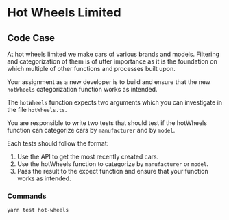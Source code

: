 # Hot Wheels Limited 

## Code Case
At hot wheels limited we make cars of various brands and models. Filtering and categorization of them is of utter importance as it is the foundation on which multiple of other functions and processes built upon.


Your assignment as a new developer is to build and ensure that the new `hotWheels` categorization function works as intended.

The `hotWheels` function expects two arguments which you can investigate in the file `hotWheels.ts`.

You are responsible to write two tests that should test if the hotWheels function can categorize cars by `manufacturer` and by `model`.

Each tests should follow the format:
1. Use the API to get the most recently created cars.
2. Use the hotWheels function to categorize by `manufacturer` or `model`.
3. Pass the result to the expect function and ensure that your function works as intended.


### Commands
```bash
yarn test hot-wheels
```